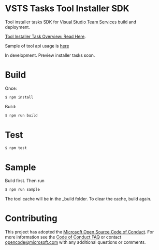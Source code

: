 # VSTS Tasks Tool Installer SDK

Tool installer tasks SDK for [Visual Studio Team Services](https://www.visualstudio.com/en-us/products/visual-studio-team-services-vs.aspx) build and deployment.

[Tool Installer Task Overview: Read Here](docs/overview.md).

Sample of tool api usage is [here](sample.ts)

In development.  Preview installer tasks soon.

# Build

Once:  
```bash
$ npm install
```

Build:  
```bash
$ npm run build
```

# Test

```bash
$ npm test
```

# Sample

Build first.  Then run  

```bash
$ npm run sample
```

The tool cache will be in the _build folder.  To clear the cache, build again.

# Contributing

This project has adopted the [Microsoft Open Source Code of Conduct](https://opensource.microsoft.com/codeofconduct/). For more information see the [Code of Conduct FAQ](https://opensource.microsoft.com/codeofconduct/faq/) or contact [opencode@microsoft.com](mailto:opencode@microsoft.com) with any additional questions or comments.
